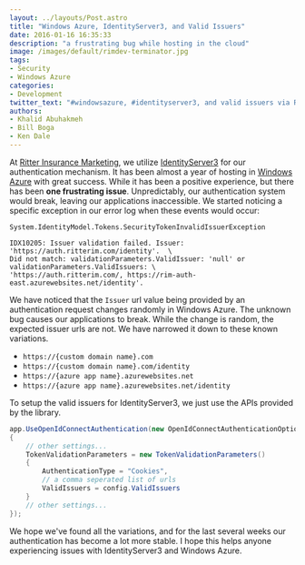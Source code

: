 ```yaml
---
layout: ../layouts/Post.astro
title: "Windows Azure, IdentityServer3, and Valid Issuers"
date: 2016-01-16 16:35:33
description: "a frustrating bug while hosting in the cloud"
image: /images/default/rimdev-terminator.jpg
tags:
- Security
- Windows Azure
categories:
- Development
twitter_text: "#windowsazure, #identityserver3, and valid issuers via RIMdev @aspnet @dotnet"
authors:
- Khalid Abuhakmeh
- Bill Boga
- Ken Dale
---
```


At [Ritter Insurance Marketing](https://ritterim.com), we utilize [IdentityServer3](https://github.com/IdentityServer/IdentityServer3) for our authentication mechanism. It has been almost a year of hosting in [Windows Azure](https://windowsazure.com) with great success. While it has been a positive experience, but there has been **one frustrating issue**. Unpredictably, our authentication system would break, leaving our applications inaccessible. We started noticing a specific exception in our error log when these events would occur:

```
System.IdentityModel.Tokens.SecurityTokenInvalidIssuerException

IDX10205: Issuer validation failed. Issuer: 'https://auth.ritterim.com/identity'.  \
Did not match: validationParameters.ValidIssuer: 'null' or validationParameters.ValidIssuers: \
'https://auth.ritterim.com/, https://rim-auth-east.azurewebsites.net/identity'.
```

We have noticed that the `Issuer` url value being provided by an authentication request changes randomly in Windows Azure. The unknown bug causes our applications to break. While the change is random, the expected issuer urls are not. We have narrowed it down to these known variations.

- `https://{custom domain name}.com`
- `https://{custom domain name}.com/identity`
- `https://{azure app name}.azurewebsites.net`
- `https://{azure app name}.azurewebsites.net/identity`

To setup the valid issuers for IdentityServer3, we just use the APIs provided by the library.

```csharp
app.UseOpenIdConnectAuthentication(new OpenIdConnectAuthenticationOptions
{
    // other settings...
    TokenValidationParameters = new TokenValidationParameters()
    {
        AuthenticationType = "Cookies",
        // a comma seperated list of urls
        ValidIssuers = config.ValidIssuers
    }
    // other settings...
});
```

We hope we've found all the variations, and for the last several weeks our authentication has become a lot more stable. I hope this helps anyone experiencing issues with IdentityServer3 and Windows Azure.
